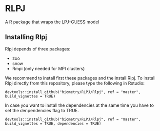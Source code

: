 # RLPJ

A R package that wraps the LPJ-GUESS model

## Installing Rlpj

Rlpj depends of three packages:

- zoo
- snow
- Rmpi (only needed for MPI clusters)

We recommend to install first these packages and the install Rlpj. To install Rlpj directly from this repository, please type the following in Rstudio:

    devtools::install_github("biometry/RLPJ/Rlpj", ref = "master", build_vignettes = TRUE)

In case you want to install the dependencies at the same time you have to set the
denpendencies flag to TRUE.

    devtools::install_github("biometry/RLPJ/Rlpj", ref = "master", build_vignettes = TRUE, dependencies = TRUE)


